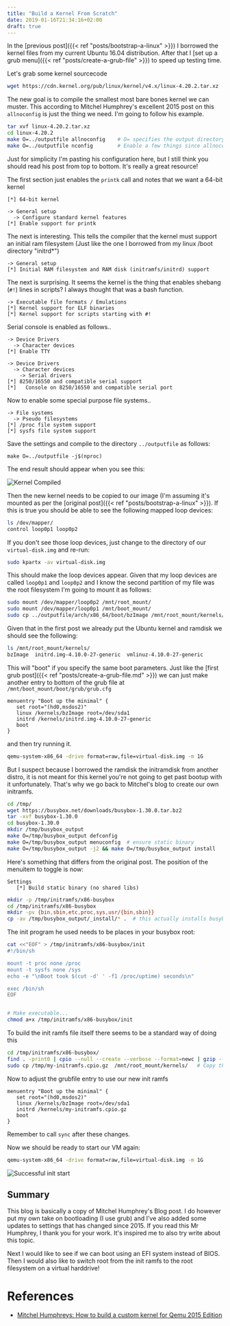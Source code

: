 ```yaml
---
title: "Build a Kernel From Scratch"
date: 2019-01-16T21:34:16+02:00
draft: true
---
```


In the [previous post]({{< ref "posts/bootstrap-a-linux" >}}) I borrowed the kernel files from my current Ubuntu 16.04 distribution. After that I [set up a grub menu]({{< ref "posts/create-a-grub-file" >}}) to speed up testing time.

Let's grab some kernel sourcecode

```bash
wget https://cdn.kernel.org/pub/linux/kernel/v4.x/linux-4.20.2.tar.xz
```
The new goal is to compile the smallest most bare bones kernel we can muster. This according to Mitchel Humphrey's excellent 2015 post on this `allnoconfig` is just the thing we need. I'm going to follow his example.

```bash
tar xvf linux-4.20.2.tar.xz
cd linux-4.20.2
make O=../outputfile allnoconfig    # O= specifies the output directory
make O=../outputfile nconfig        # Enable a few things since allnoconfig is literally nothing!
```
Just for simplicity I'm pasting his configuration here, but I still think you should read his post from top to bottom. It's really a great resource!

The first section just enables the `printk` call and notes that we want a 64-bit kernel
```
[*] 64-bit kernel

-> General setup
  -> Configure standard kernel features
[*] Enable support for printk
```

The next is interesting. This tells the compiler that the kernel must support an initial ram filesystem (Just like the one I borrowed from my linux /boot directory "initrd*")

```
-> General setup
[*] Initial RAM filesystem and RAM disk (initramfs/initrd) support
```

The next is surprising. It seems the kernel is the thing that enables shebang (`#!`) lines in scripts? I always thought that was a bash function. 
```
-> Executable file formats / Emulations
[*] Kernel support for ELF binaries
[*] Kernel support for scripts starting with #!
```

Serial console is enabled as follows.. 
```
-> Device Drivers
  -> Character devices
[*] Enable TTY

-> Device Drivers
  -> Character devices
    -> Serial drivers
[*] 8250/16550 and compatible serial support
[*]   Console on 8250/16550 and compatible serial port
```
Now to enable some special purpose file systems..
```
-> File systems
  -> Pseudo filesystems
[*] /proc file system support
[*] sysfs file system support
```
Save the settings and compile to the directory `../outputfile` as follows:
```
make O=../outputfile -j$(nproc)
```
The end result should appear when you see this:

![Kernel Compiled](/new-kernel-noconfig.png)

Then the new kernel needs to be copied to our image (I'm assuming it's mounted as per the [original post]({{< ref "posts/bootstrap-a-linux" >}}). If this is true you should be able to see the following mapped loop devices:

```bash
ls /dev/mapper/
control loop0p1 loop0p2
```
If you don't see those loop devices, just change to the directory of our `virtual-disk.img` and re-run:
```bash
sudo kpartx -av virtual-disk.img
``` 
This should make the loop devices appear. Given that my loop devices are called `loop0p1` and `loop0p2` and I know the second partition of my file was the root filesystem I'm going to mount it as follows:


```bash
sudo mount /dev/mapper/loop0p2 /mnt/root_mount/
sudo mount /dev/mapper/loop0p1 /mnt/boot_mount/
sudo cp ../outputfile/arch/x86_64/boot/bzImage /mnt/root_mount/kernels/
```
Given that in the first post we already put the Ubuntu kernel and ramdisk we should see the following:

```bash
ls /mnt/root_mount/kernels/
bzImage  initrd.img-4.10.0-27-generic  vmlinuz-4.10.0-27-generic
```
This will "boot" if you specify the same boot parameters. Just like the [first grub post]({{< ref "posts/create-a-grub-file.md" >}}) we can just make another entry to bottom of the grub file at `/mnt/boot_mount/boot/grub/grub.cfg`

```
menuentry "Boot up the minimal" {
   set root="(hd0,msdos2)"
   linux /kernels/bzImage root=/dev/sda1
   initrd /kernels/initrd.img-4.10.0-27-generic
   boot
}
```
and then try running it.

```bash
qemu-system-x86_64 -drive format=raw,file=virtual-disk.img -m 1G
```
But I suspect because I borrowed the ramdisk the initramdisk from another distro, it is not meant for this kernel you're not going to get past bootup with it unfortunately. That's why we go back to Mitchel's blog to create our own initramfs.

```bash
cd /tmp/
wget https://busybox.net/downloads/busybox-1.30.0.tar.bz2
tar -xvf busybox-1.30.0
cd busybox-1.30.0
mkdir /tmp/busybox_output
make O=/tmp/busybox_output defconfig
make O=/tmp/busybox_output menuconfig  # ensure static binary
make O=/tmp/busybox_output -j2 && make O=/tmp/busybox_output install
```
Here's something that differs from the original post. The position of the menuitem to toggle is now:
```
Settings
   [*] Build static binary (no shared libs)
```

```bash
mkdir -p /tmp/initramfs/x86-busybox
cd /tmp/initramfs/x86-busybox
mkdir -pv {bin,sbin,etc,proc,sys,usr/{bin,sbin}}
cp -av /tmp/busybox_output/_install/* .  # this actually installs busybox
```
The init program he used needs to be places in your busybox root:
```bash
cat <<"EOF" > /tmp/initramfs/x86-busybox/init
#!/bin/sh

mount -t proc none /proc
mount -t sysfs none /sys
echo -e "\nBoot took $(cut -d' ' -f1 /proc/uptime) seconds\n"

exec /bin/sh
EOF


# Make executable...
chmod a+x /tmp/initramfs/x86-busybox/init
```
To build the init ramfs file itself there seems to be a standard way of doing this

```bash
cd /tmp/initramfs/x86-busybox/
find . -print0 | cpio --null --create --verbose --format=newc | gzip --best > /tmp/my-initramfs.cpio.gz
sudo cp /tmp/my-initramfs.cpio.gz  /mnt/root_mount/kernels/   # Copy the file to our "virtual-disk.img"
```
Now to adjust the grubfile entry to use our new init ramfs
```
menuentry "Boot up the minimal" {
   set root="(hd0,msdos2)"
   linux /kernels/bzImage root=/dev/sda1
   initrd /kernels/my-initramfs.cpio.gz
   boot
}
```
Remember to call `sync` after these changes.

Now we should be ready to start our VM again:

```bash
qemu-system-x86_64 -drive format=raw,file=virtual-disk.img -m 1G
```
![Successful init start](/custom-initramfs.png)

## Summary

This blog is basically a copy of Mitchel Humphrey's Blog post. I do however put my own take on bootloading (I use grub) and I've also added some updates to settings that has changed since 2015. If you read this Mr Humphrey, I thank you for your work. It's inspired me to also try write about this topic.

Next I would like to see if we can boot using an EFI system instead of BIOS. Then I would also like to switch root from the init ramfs to the root filesystem on a virtual harddrive!

# References

- [Mitchel Humphreys: How to build a custom kernel for Qemu 2015 Edition](http://mgalgs.github.io/2015/05/16/how-to-build-a-custom-linux-kernel-for-qemu-2015-edition.html)

